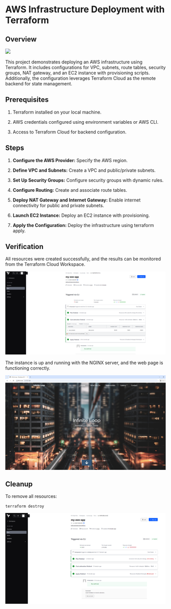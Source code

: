 # AWS Infrastructure Deployment with Terraform

## Overview

![](imgs/overview.png)


This project demonstrates deploying an AWS infrastructure using Terraform. It includes configurations for VPC, subnets, route tables, security groups, NAT gateway, and an EC2 instance with provisioning scripts. Additionally, the configuration leverages Terraform Cloud as the remote backend for state management.

## Prerequisites

1. Terraform installed on your local machine.

2. AWS credentials configured using environment variables or AWS CLI.

3. Access to Terraform Cloud for backend configuration.

## Steps

1. **Configure the AWS Provider:** Specify the AWS region.

2. **Define VPC and Subnets:** Create a VPC and public/private subnets.

3. **Set Up Security Groups:** Configure security groups with dynamic rules.

4. **Configure Routing:** Create and associate route tables.

5. **Deploy NAT Gateway and Internet Gateway:** Enable internet connectivity for public and private subnets.

6. **Launch EC2 Instance:** Deploy an EC2 instance with provisioning.


7. **Apply the Configuration:** Deploy the infrastructure using terraform apply.

## Verification

All resources were created successfully, and the results can be monitored from the Terraform Cloud Workspace.

![](imgs/terraform_run.png)

The instance is up and running with the NGINX server, and the web page is functioning correctly.

![](imgs/web.png)

## Cleanup

To remove all resources:

```
terraform destroy
```

![](imgs/terraform_destroy.png)